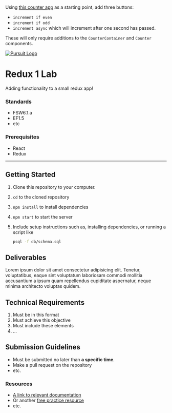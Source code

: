# 

Using [this counter app](https://codesandbox.io/s/2lkk7484y) as a starting point, add three buttons: 

- `increment if even`
- `increment if odd`
- `increment async` which will increment after one second has passed. 


These will only require additions to the `CounterContainer` and `Counter` components.




[![Pursuit Logo](https://avatars1.githubusercontent.com/u/5825944?s=200&v=4)](https://pursuit.org)

# Redux 1 Lab

Adding functionality to a small redux app!

### Standards

- FSW6.1.a
- EF1.5
- etc

### Prerequisites

- React
- Redux

---

## Getting Started

1. Clone this repository to your computer.
1. `cd` to the cloned repository
1. `npm install` to install dependencies
1. `npm start` to start the server
1. Include setup instructions such as, installing dependencies, or running a script like

   ```bash
   psql -f db/schema.sql
   ```

## Deliverables

Lorem ipsum dolor sit amet consectetur adipisicing elit. Tenetur, voluptatibus, eaque sint voluptatum laboriosam commodi mollitia accusantium a ipsum quam repellendus cupiditate aspernatur, neque minima architecto voluptas quidem.

## Technical Requirements
1. Must be in this format
2. Must achieve this objective
3. Must include these elements
4. ...

## Submission Guidelines

- Must be submitted no later than **a specific time**.
- Make a pull request on the repository
- etc.

### Resources

- [A link to relevant documentation](https://www.google.com/)
- Or another [free practice resource](https://www.google.com/)
- etc.
